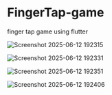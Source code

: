 # FingerTap-game
finger tap game using flutter 

![Screenshot 2025-06-12 192315](https://github.com/user-attachments/assets/b9ba27c8-1569-47e7-848c-4ba01d8506a2)

![Screenshot 2025-06-12 192331](https://github.com/user-attachments/assets/fedb468e-422e-43b3-9a52-7cdd051b1b4f)

![Screenshot 2025-06-12 192351](https://github.com/user-attachments/assets/e457ec67-36c4-4e80-8a54-5afbe958b31e)

![Screenshot 2025-06-12 192406](https://github.com/user-attachments/assets/41a28b1e-02e4-4273-a7e5-de43103683f9)




